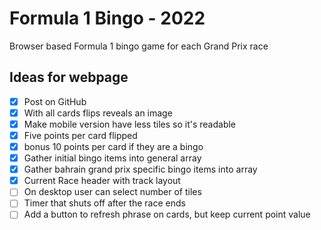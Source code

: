 # Formula 1 Bingo - 2022
Browser based Formula 1 bingo game for each Grand Prix race

## Ideas for webpage
- [x] Post on GitHub
- [x] With all cards flips reveals an image
- [x] Make mobile version have less tiles so it's readable
- [x] Five points per card flipped
- [x] bonus 10 points per card if they are a bingo
- [x] Gather initial bingo items into general array
- [x] Gather bahrain grand prix specific bingo items into array
- [x] Current Race header with track layout
- [ ] On desktop user can select number of tiles
- [ ] Timer that shuts off after the race ends
- [ ] Add a button to refresh phrase on cards, but keep current point value
